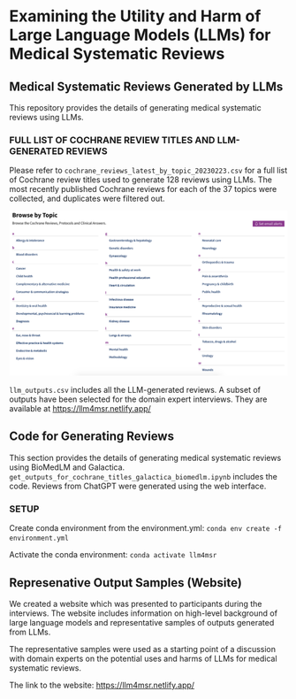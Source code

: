 # Examining the Utility and Harm of Large Language Models (LLMs) for Medical Systematic Reviews

## Medical Systematic Reviews Generated by LLMs

This repository provides the details of generating medical systematic reviews using LLMs.

### FULL LIST OF COCHRANE REVIEW TITLES AND LLM-GENERATED REVIEWS

Please refer to `cochrane_reviews_latest_by_topic_20230223.csv` for a full list of Cochrane review titles used to generate 128 reviews using LLMs.
The most recently published Cochrane reviews for each of the 37 topics were collected, and duplicates were filtered out.

![list of Cochrane topics](./Cochrane_Browse_by_Topic_20230223.png)

`llm_outputs.csv` includes all the LLM-generated reviews.
A subset of outputs have been selected for the domain expert interviews. They are available at https://llm4msr.netlify.app/

## Code for Generating Reviews

This section provides the details of generating medical systematic reviews using BioMedLM and Galactica. `get_outputs_for_cochrane_titles_galactica_biomedlm.ipynb` includes the code.
Reviews from ChatGPT were generated using the web interface.

### SETUP

Create conda environment from the environment.yml: `conda env create -f environment.yml`

Activate the conda environment: `conda activate llm4msr`

## Represenative Output Samples (Website)

We created a website which was presented to participants during the interviews. The website includes information on high-level background of large language models and representative samples of outputs generated from LLMs.

The representative samples were used as a starting point of a discussion with domain experts on the potential uses and harms of LLMs for medical systematic reviews.

The link to the website: https://llm4msr.netlify.app/
